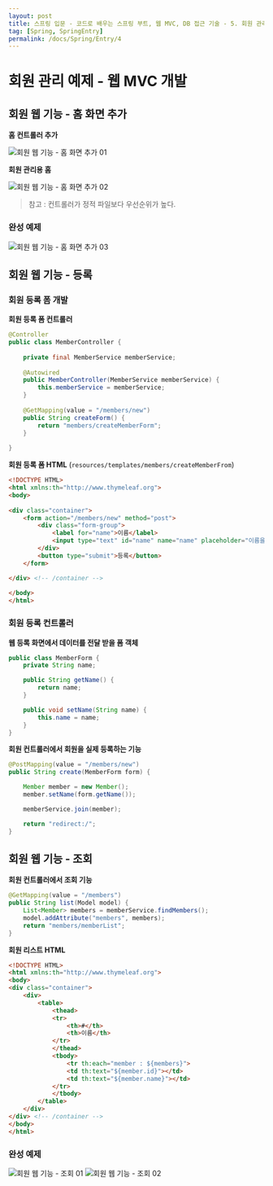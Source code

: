 ```yaml
---
layout: post
title: 스프링 입문 - 코드로 배우는 스프링 부트, 웹 MVC, DB 접근 기술 - 5. 회원 관리 예제 - 웹 MVC 개발
tag: [Spring, SpringEntry]
permalink: /docs/Spring/Entry/4
---
```

# 회원 관리 예제 - 웹 MVC 개발

## 회원 웹 기능 - 홈 화면 추가

**홈 컨트롤러 추가**

![회원 웹 기능 - 홈 화면 추가 01](https://user-images.githubusercontent.com/52024566/123198524-37498b80-d4e8-11eb-8b76-3d739409be8f.png)

**회원 관리용 홈**

![회원 웹 기능 - 홈 화면 추가 02](https://user-images.githubusercontent.com/52024566/123198526-37498b80-d4e8-11eb-9586-e59c350953c9.png)

> 참고 : 컨트롤러가 정적 파일보다 우선순위가 높다.

### 완성 예제

![회원 웹 기능 - 홈 화면 추가 03](https://user-images.githubusercontent.com/52024566/123198527-37e22200-d4e8-11eb-9fe3-ec850fcf060d.png)

## 회원 웹 기능 - 등록

### 회원 등록 폼 개발

**회원 등록 폼 컨트롤러**

```java
@Controller
public class MemberController {
    
	private final MemberService memberService;
    
	@Autowired
	public MemberController(MemberService memberService) {
		this.memberService = memberService;
	}
    
	@GetMapping(value = "/members/new")
	public String createForm() {
		return "members/createMemberForm";
	}
    
}
```

**회원 등록 폼 HTML** (`resources/templates/members/createMemberFrom`)

```html
<!DOCTYPE HTML>
<html xmlns:th="http://www.thymeleaf.org">
<body>
    
<div class="container">
	<form action="/members/new" method="post">
		<div class="form-group">
			<label for="name">이름</label>
			<input type="text" id="name" name="name" placeholder="이름을 입력하세요">
		</div>
		<button type="submit">등록</button>
	</form>

</div> <!-- /container -->
    
</body>
</html>
```

### 회원 등록 컨트롤러

**웹 등록 화면에서 데이터를 전달 받을 폼 객체**

```java
public class MemberForm {
	private String name;

	public String getName() {
		return name;
	}

	public void setName(String name) {
		this.name = name;
	}
}
```

**회원 컨트롤러에서 회원을 실제 등록하는 기능**

```java
@PostMapping(value = "/members/new")
public String create(MemberForm form) {

    Member member = new Member();
    member.setName(form.getName());

    memberService.join(member);

    return "redirect:/";
}
```

## 회원 웹 기능 - 조회

**회원 컨트롤러에서 조회 기능**

```java
@GetMapping(value = "/members")
public String list(Model model) {
	List<Member> members = memberService.findMembers();
	model.addAttribute("members", members);
	return "members/memberList";
}
```

**회원 리스트 HTML**

```html
<!DOCTYPE HTML>
<html xmlns:th="http://www.thymeleaf.org">
<body>
<div class="container">
    <div>
        <table>
            <thead>
            <tr>
                <th>#</th>
                <th>이름</th>
            </tr>
            </thead>
            <tbody>
                <tr th:each="member : ${members}">
                <td th:text="${member.id}"></td>
                <td th:text="${member.name}"></td>
            </tr>
            </tbody>
        </table>
    </div>
</div> <!-- /container -->
</body>
</html>
```

### 완성 예제

![회원 웹 기능 - 조회 01](https://user-images.githubusercontent.com/52024566/123201134-0e77c500-d4ed-11eb-838a-7e7d64020788.png)
![회원 웹 기능 - 조회 02](https://user-images.githubusercontent.com/52024566/123201137-0f105b80-d4ed-11eb-8e06-2daf97eb4f02.png)